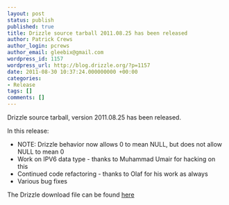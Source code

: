 ```yaml
---
layout: post
status: publish
published: true
title: Drizzle source tarball 2011.08.25 has been released
author: Patrick Crews
author_login: pcrews
author_email: gleebix@gmail.com
wordpress_id: 1157
wordpress_url: http://blog.drizzle.org/?p=1157
date: 2011-08-30 10:37:24.000000000 +00:00
categories:
- Release
tags: []
comments: []
---
```

<div>
<div>

Drizzle source tarball, version 2011.08.25 has been released.

In this release:
<ul>
	<li>NOTE: Drizzle behavior now allows 0 to mean NULL, but does not allow NULL to mean 0</li>
	<li>Work on IPV6 data type - thanks to Muhammad Umair for hacking on this</li>
	<li>Continued code refactoring - thanks to Olaf for his work as always</li>
	<li>Various bug fixes</li>
</ul>
The Drizzle download file can be found <a href="https://launchpad.net/drizzle/fremont/2011-08-29">here</a>

</div>
</div>
